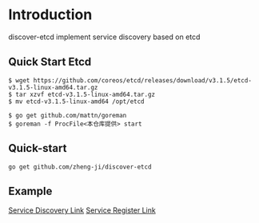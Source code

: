 Introduction
=======

discover-etcd implement service discovery based on etcd

Quick Start Etcd
-----------------

```
$ wget https://github.com/coreos/etcd/releases/download/v3.1.5/etcd-v3.1.5-linux-amd64.tar.gz
$ tar xzvf etcd-v3.1.5-linux-amd64.tar.gz
$ mv etcd-v3.1.5-linux-amd64 /opt/etcd

$ go get github.com/mattn/goreman
$ goreman -f ProcFile<本仓库提供> start
```


Quick-start
-----------------

```
go get github.com/zheng-ji/discover-etcd
```

Example
----------------

[Service Discovery Link](https://github.com/zheng-ji/discover-etcd/blob/master/example/service_discovery_example.go)
[Service Register Link](https://github.com/zheng-ji/discover-etcd/blob/master/example/service_regiser_example.go)
